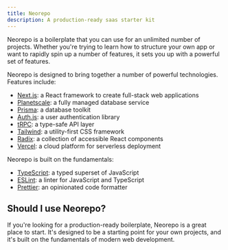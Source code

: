 ```yaml
---
title: Neorepo
description: A production-ready saas starter kit
---
```


<!-- <Image src="https://demo.neorepo.com/logo.png" alt="neorepo" height="100" /> -->

Neorepo is a boilerplate that you can use for an unlimited number of projects. Whether you're trying to learn how to structure your own app or want to rapidly spin up a number of features, it sets you up with a powerful set of features.

Neorepo is designed to bring together a number of powerful technologies. Features include:

- [Next.js](https://nextjs.org): a React framework to create full-stack web applications
- [Planetscale](https://planetscale.com): a fully managed database service
- [Prisma](https://prisma.io): a database toolkit
- [Auth.js](https://authjs.dev): a user authentication library
- [tRPC](https://trpc.io): a type-safe API layer
- [Tailwind](https://tailwindcss.com): a utility-first CSS framework
- [Radix](https://radix-ui.com): a collection of accessible React components
- [Vercel](https://vercel.com): a cloud platform for serverless deployment

Neorepo is built on the fundamentals:

- [TypeScript](https://www.typescriptlang.org): a typed superset of JavaScript
- [ESLint](https://eslint.org): a linter for JavaScript and TypeScript
- [Prettier](https://prettier.io): an opinionated code formatter

## Should I use Neorepo?

If you're looking for a production-ready boilerplate, Neorepo is a great place to start. It's designed to be a starting point for your own projects, and it's built on the fundamentals of modern web development.
